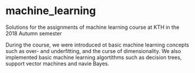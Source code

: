 # machine_learning
Solutions for the assignments of machine learning course at KTH in the 2018 Autumn semester

During the course, we were introduced ot basic machine learning concepts such as over- and underfitting, and the curse of dimensionality. We also implemented basic machine learning algortithms such as decision trees, support vector machines and navie Bayes.

